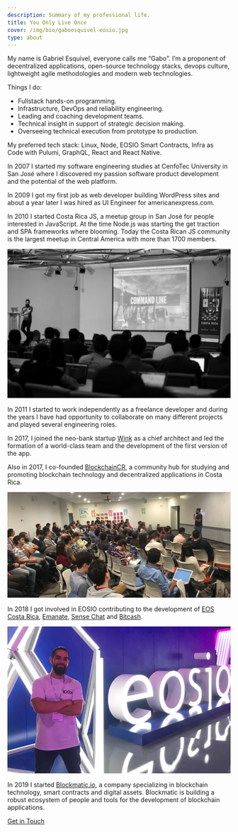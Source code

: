 ```yaml
---
description: Summary of my professional life.
title: You Only Live Once
cover: /img/bio/gaboesquivel-eosio.jpg
type: about
---
```


My name is Gabriel Esquivel, everyone calls me “Gabo”. I’m a proponent of decentralized applications, open-source technology stacks, devops culture, lightweight agile methodologies and modern web technologies.

Things I do:

- Fullstack hands-on programming.
- Infrastructure, DevOps and reliability engineering.
- Leading and coaching development teams.
- Technical insight in support of strategic decision making.
- Overseeing technical execution from prototype to production.

My preferred tech stack:  Linux, Node, EOSIO Smart Contracts, Infra as Code with Pulumi, GraphQL, React and React Native.

In 2007 I started my software engineering studies at CenfoTec University in San José where I discovered my passion software product development and the potential of the web platform.

In 2009 I got my first job as web developer building WordPress sites and about a year later I was hired as UI Engineer for americanexpress.com.

In 2010 I started Costa Rica JS, a meetup group in San José for people interested in JavaScript. At the time Node.js was starting the get traction and SPA frameworks where blooming. Today the Costa Rican JS community is the largest meetup in Central America with more than 1700 members.

<div class="center-align-wrapper">
  <img alt="command line" src="/img/bio/gaboesquivel-speaker.jpg"  />
</div>

In 2011 I started to work independently as a freelance developer and during the years I have had opportunity to collaborate on many different projects and played several engineering roles.

In 2017, I joined the neo-bank startup <a href="https://holawink.com" target="_blank">Wink</a> as a chief architect and led the formation of a world-class team and the development of the first version of the app.

Also in 2017, I co-founded <a href="https://blockchaincr.com" target="_blank">BlockchainCR</a>, a community hub for studying and promoting blockchain technology and decentralized applications in Costa Rica. 

<div class="center-align-wrapper">
  <img alt="blockchain costa rica" src="/img/2018/06/blockchain-costa-rica.jpg"  />
</div>

In 2018 I got involved in EOSIO contributing to the development of [EOS Costa Rica](https://github.com/eoscostarica), [Emanate](https://emanate.live), [Sense Chat](https://www.sense.chat/) and [Bitcash](https://bitcash.org/).

<div class="center-align-wrapper">
  <img alt="eosio" src="/img/bio/gaboesquivel-eosio.jpg"  />
</div>

In 2019 I started <a href="https://blockmatic.io" target="_blank">Blockmatic.io</a>, a company specializing in blockchain technology, smart contracts and digital assets. Blockmatic is building a robust ecosystem of people and tools for the development of blockchain applications.

[Get in Touch](/contact)


